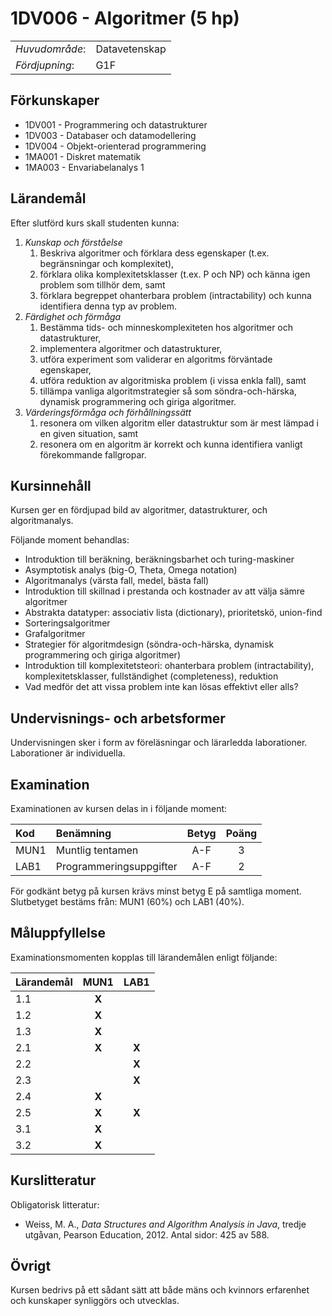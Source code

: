 # 1DV006 - Algoritmer (5 hp)

|     |     |
| --- | --- | 
| *Huvudområde*: | Datavetenskap | 
| *Fördjupning*: | G1F | 

## Förkunskaper

- 1DV001 - Programmering och datastrukturer
- 1DV003 - Databaser och datamodellering
- 1DV004 - Objekt-orienterad programmering
- 1MA001 - Diskret matematik
- 1MA003 - Envariabelanalys 1

## Lärandemål

Efter slutförd kurs skall studenten kunna:

1. *Kunskap och förståelse*
    1. Beskriva algoritmer och förklara dess egenskaper (t.ex. begränsningar och komplexitet), 
    2. förklara olika komplexitetsklasser (t.ex. P och NP) och känna igen problem som tillhör dem, samt
    3. förklara begreppet ohanterbara problem (intractability) och kunna identifiera denna typ av problem.
2. *Färdighet och förmåga*
    1. Bestämma tids- och minneskomplexiteten hos algoritmer och datastrukturer,
    2. implementera algoritmer och datastrukturer,
    3. utföra experiment som validerar en algoritms förväntade egenskaper,
    4. utföra reduktion av algoritmiska problem (i vissa enkla fall), samt
    5. tillämpa vanliga algoritmstrategier så som söndra-och-härska, dynamisk programmering och giriga algoritmer.
3. *Värderingsförmåga och förhållningssätt*
    1. resonera om vilken algoritm eller datastruktur som är mest lämpad i en given situation, samt
    2. resonera om en algoritm är korrekt och kunna identifiera vanligt förekommande fallgropar.

## Kursinnehåll

Kursen ger en fördjupad bild av algoritmer, datastrukturer, och algoritmanalys. 

Följande moment behandlas:

- Introduktion till beräkning, beräkningsbarhet och turing-maskiner
- Asymptotisk analys (big-O, Theta, Omega notation)
- Algoritmanalys (värsta fall, medel, bästa fall)
- Introduktion till skillnad i prestanda och kostnader av att välja sämre algoritmer
- Abstrakta datatyper: associativ lista (dictionary), prioritetskö, union-find
- Sorteringsalgoritmer
- Grafalgoritmer
- Strategier för algoritmdesign (söndra-och-härska, dynamisk programmering och giriga algoritmer)
- Introduktion till komplexitetsteori: ohanterbara problem (intractability), komplexitetsklasser, fullständighet (completeness), reduktion
- Vad medför det att vissa problem inte kan lösas effektivt eller alls?

## Undervisnings- och arbetsformer

Undervisningen sker i form av föreläsningar och lärarledda laborationer. Laborationer är individuella.

## Examination

Examinationen av kursen delas in i följande moment:

| Kod  | Benämning               | Betyg | Poäng |  
| :--- | :---------------------- | :---: | :---: |  
| MUN1 | Muntlig tentamen        | A-F   | 3     |  
| LAB1 | Programmeringsuppgifter | A-F   | 2     |  

För godkänt betyg på kursen krävs minst betyg E på samtliga moment. Slutbetyget bestäms från: MUN1 (60%) och LAB1 (40%).

## Måluppfyllelse

Examinationsmomenten kopplas till lärandemålen enligt följande:

| Lärandemål | MUN1  | LAB1  |
| :--------- | :---: | :---: |
| 1.1        | **X** |       |
| 1.2        | **X** |       |
| 1.3        | **X** |       |
| 2.1        | **X** | **X** |
| 2.2        |       | **X** |
| 2.3        |       | **X** |
| 2.4        | **X** |       |
| 2.5        | **X** | **X** |
| 3.1        | **X** |       |
| 3.2        | **X** |       |

## Kurslitteratur

Obligatorisk litteratur:

- Weiss, M. A., *Data Structures and Algorithm Analysis in Java*, tredje utgåvan, Pearson Education, 2012. Antal sidor: 425 av 588.

## Övrigt

Kursen bedrivs på ett sådant sätt att både mäns och kvinnors erfarenhet och kunskaper synliggörs och utvecklas.
